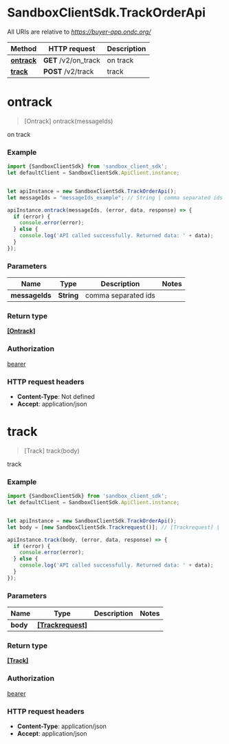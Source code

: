# SandboxClientSdk.TrackOrderApi

All URIs are relative to *https://buyer-app.ondc.org/*

Method | HTTP request | Description
------------- | ------------- | -------------
[**ontrack**](TrackOrderApi.md#ontrack) | **GET** /v2/on_track | on track
[**track**](TrackOrderApi.md#track) | **POST** /v2/track | track

<a name="ontrack"></a>
# **ontrack**
> [Ontrack] ontrack(messageIds)

on track

### Example
```javascript
import {SandboxClientSdk} from 'sandbox_client_sdk';
let defaultClient = SandboxClientSdk.ApiClient.instance;


let apiInstance = new SandboxClientSdk.TrackOrderApi();
let messageIds = "messageIds_example"; // String | comma separated ids

apiInstance.ontrack(messageIds, (error, data, response) => {
  if (error) {
    console.error(error);
  } else {
    console.log('API called successfully. Returned data: ' + data);
  }
});
```

### Parameters

Name | Type | Description  | Notes
------------- | ------------- | ------------- | -------------
 **messageIds** | **String**| comma separated ids | 

### Return type

[**[Ontrack]**](Ontrack.md)

### Authorization

[bearer](../README.md#bearer)

### HTTP request headers

 - **Content-Type**: Not defined
 - **Accept**: application/json

<a name="track"></a>
# **track**
> [Track] track(body)

track

### Example
```javascript
import {SandboxClientSdk} from 'sandbox_client_sdk';
let defaultClient = SandboxClientSdk.ApiClient.instance;


let apiInstance = new SandboxClientSdk.TrackOrderApi();
let body = [new SandboxClientSdk.Trackrequest()]; // [Trackrequest] | 

apiInstance.track(body, (error, data, response) => {
  if (error) {
    console.error(error);
  } else {
    console.log('API called successfully. Returned data: ' + data);
  }
});
```

### Parameters

Name | Type | Description  | Notes
------------- | ------------- | ------------- | -------------
 **body** | [**[Trackrequest]**](Trackrequest.md)|  | 

### Return type

[**[Track]**](Track.md)

### Authorization

[bearer](../README.md#bearer)

### HTTP request headers

 - **Content-Type**: application/json
 - **Accept**: application/json

